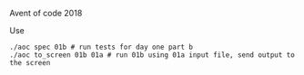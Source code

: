 Avent of code 2018

Use

```
./aoc spec 01b # run tests for day one part b
./aoc to_screen 01b 01a # run 01b using 01a input file, send output to the screen

```
